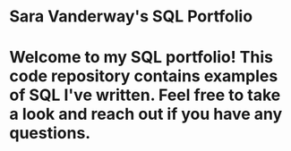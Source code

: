 # Sara Vanderway's SQL Portfolio

# Welcome to my SQL portfolio! This code repository contains examples of SQL I've written. Feel free to take a look and reach out if you have any questions.
